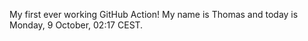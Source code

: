 My first ever working GitHub Action!
My name is Thomas and today is Monday, 9 October, 02:17 CEST. 
